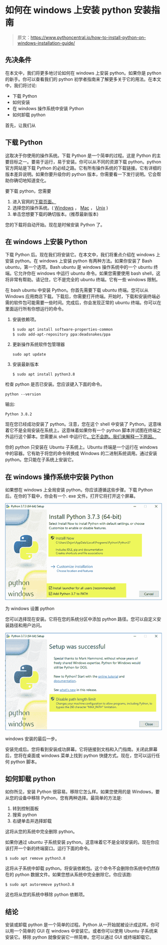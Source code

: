 # 如何在 windows 上安装 python 安装指南

> 原文：<https://www.pythoncentral.io/how-to-install-python-on-windows-installation-guide/>

## 先决条件

在本文中，我们将更多地讨论如何在 windows 上安装 python。如果你是 python 的新手。你可以查看我们的 python 初学者指南来了解更多关于它的用法。在本文中，我们将讨论:

*   下载 Python
*   如何安装
*   在 windows 操作系统中安装 Python
*   如何卸载 python

首先，让我们从

## 下载 Python

这取决于你使用的操作系统。下载 Python 是一个简单的过程。这是 Python 的主要目标之一。要易于运行，易于安装。你可以从不同的资源下载 python。python 官方网站是下载 Python 的必经之路。它有所有操作系统的下载链接。它有详细的版本差异说明。如果你要升级你的 python 版本，你需要看一下发行说明。它会帮助你确切地知道变化。

要下载 python，您需要

1.  进入官网的[下载页面。](https://www.python.org/downloads/)
2.  选择您的操作系统。( [Windows](https://www.python.org/downloads/windows/) ， [Mac](https://www.python.org/downloads/mac-osx/) ， [Unix](https://www.python.org/downloads/source/) )
3.  单击您想要下载的确切版本。(推荐最新版本)

您的下载将自动开始。现在是时候安装 Python 了。

## 在 windows 上安装 Python

下载 Python 后。现在我们将安装它。在本文中，我们将重点介绍在 windows 上安装 python。在 windows 上安装 python 有两种方法。如果你安装了 Bash ubuntu，第一个选项。Bash ubuntu 是 windows 操作系统中的一个 ubuntu 终端。它允许你在 windows 中运行 ubuntu 命令。如果您需要使用 bash shell，这将非常有帮助。请记住，它不是完全的 ubuntu 终端。它有一些 windows 限制。

在 bash ubuntu 中安装 Python。你首先需要下载 ubuntu 终端。您可以从 Windows 应用商店下载。下载后，你需要打开终端。开始时，下载和安装终端必需的软件包可能需要一些时间。完成后，你会发现正常的 ubuntu 终端。你可以在里面运行所有你想运行的命令。

1.  安装依赖项。

    ```
    $ sudo apt install software-properties-common
    $ sudo add-apt-repository ppa:deadsnakes/ppa
    ```

2.  更新操作系统软件包管理器

    ```
    sudo apt update
    ```

3.  安装最新版本

    ```
    $ sudo apt install python3.8
    ```

检查 python 是否已安装。您应该键入下面的命令。

```
python --version
```

输出:

```
Python 3.8.2
```

现在您已经成功安装了 python。注意，您在这个 shell 中安装了 Python。这意味着它不是全局安装在系统上。这意味着如果你有一个 python 脚本并试图在终端之外运行这个脚本。您需要从 shell 中运行它[。它不会跑。我们来解释一下原因。](https://www.pythoncentral.io/execute-python-script-file-shell/)

你的 python 只安装在 Ubuntu 子系统上。Ubuntu 终端是一个运行在 windows 中的容器。它有助于将您的命令转换成 Windows 的二进制系统调用。通过安装 python。您只能在子系统上安装它。

## 在 windows 操作系统中安装 Python

如果想在 windows 上全局安装 python。你应该遵循这些步骤。下载 Python 后。在你的下载中，你会有一个. exe 文件。打开它将打开这个屏幕。

[![python-windows-setup](img/f3a5b1c8a01416be4a863309b46d1237.png)](https://www.pythoncentral.io/wp-content/uploads/2020/08/python-setup.png)

为 windows 设置 python

您可以选择现在安装。它将在您的系统分区中添加 python 路径。您可以自定义安装路径和用户访问。

[![success-python-installation](img/80f09b91e1243434bc918a5f83929b8e.png)](https://www.pythoncentral.io/wp-content/uploads/2020/08/python-setup-completed.png)

windows 安装的最后一步。

安装完成后。您将看到安装成功屏幕。它将链接到文档和入门指南。关闭此屏幕后，您将在桌面或 windows 菜单上找到 python 快捷方式。现在，您可以运行任何 python 脚本。

## 如何卸载 python

如你所见，安装 Python 很容易。移除它怎么样。如果您使用的是 Windows，要从您的设备中移除 Python，您有两种选择。最简单的方法是:

1.  转到控制面板
2.  搜索 python
3.  右键单击并选择卸载

这将从您的系统中完全删除 python。

如果你通过 ubuntu 子系统安装 python。这意味着它不是全球安装的。现在你应该打开一个新的终端窗口。运行下面的命令。

```
$ sudo apt remove python3.8
```

这将从子系统中卸载 python。将安装依赖包。这个命令不会删除你系统中仍然存在的 python 数据文件。如果您想从系统中完全删除它。你应该跑:

```
$ sudo apt autoremove python3.8
```

这也将从您的系统中移除 python 依赖项。

## 结论

安装或卸载 python 是一个简单的过程。Python 从一开始就被设计成这样。你可以用一个简单的 GUI 在 windows 中安装它。或者你可以使用 Ubuntu 子系统来安装它。移除 python 就像安装它一样简单。您可以通过 GUI 或终端卸载它。